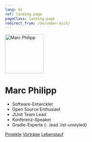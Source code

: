```yaml
---
lang: de
ref: landing-page
pageClass: landing-page
redirect_from: /de/ueber-mich/
---
```


<img src="https://secure.gravatar.com/avatar/956c7d246841e8507a1e1b96842994db?s=256" alt="Marc Philipp" class="img-circle" style="width:128px; height:128px;" />

# Marc Philipp

- Software-Entwickler
- Open Source Enthusiast
- JUnit Team Lead
- Konferenz-Speaker
- Gradle-Experte
{: .lead .list-unstyled}

<div class="btn-group" role="group" style="min-width: 200px">
    <a class="btn btn-default" href="https://github.com/marcphilipp" role="button"><i class="fab fa-github"></i> Projekte</a>
    <a class="btn btn-default" href="{{ site.url }}/de/vortraege" role="button"><i class="fa fa-microphone"></i> Vorträge</a>
    <a class="btn btn-default" href="https://www.linkedin.com/in/marcphilipp" role="button"><i class="fab fa-linkedin"></i> Lebenslauf</a>
</div>
